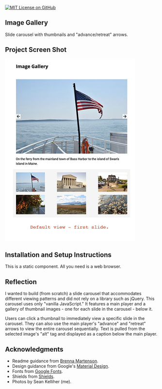 [![MIT License on GitHub](https://img.shields.io/github/license/seankelliher/img-gallery?style=flat-square)](/LICENSE.txt)
## Image Gallery

Slide carousel with thumbnails and "advance/retreat" arrows.

## Project Screen Shot

![screen shot of project](/screenshots/img-gallery-screenshot1.jpg)

## Installation and Setup Instructions

This is a static component. All you need is a web browser.

## Reflection

I wanted to build (from scratch) a slide carousel that accommodates different viewing patterns and did not rely on a library such as jQuery. This carousel uses only "vanilla JavaScript." It features a main player and a gallery of thumbnail images - one for each slide in the carousel - below it.

Users can click a thumbnail to immediately view a specific slide in the carousel. They can also use the main player's "advance" and "retreat" arrows to view the entire carousel sequentially. Text is pulled from the selected image's "alt" tag and displayed as a caption below the main player.

## Acknowledgments

* Readme guidance from [Brenna Martenson](https://gist.github.com/martensonbj/6bf2ec2ed55f5be723415ea73c4557c4).
* Design guidance from Google's [Material Design](https://material.io/design).
* Fonts from [Google Fonts](https://fonts.google.com).
* Shields from [Shields](https://shields.io).
* Photos by Sean Kelliher (me).